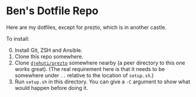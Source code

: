 # Ben's Dotfile Repo

Here are my dotfiles, except for prezto, which is in another castle.

To install:

0. Install Git, ZSH and Ansible.
1. Clone this repo somewhere.
2. Clone [`djehuti/prezto`][prezto] somewhere nearby (a peer directory to this one works great).
   (The real requirement here is that it needs to be somewhere under `..` relative to
   the location of `setup.sh`.)
3. Run `setup.sh` in this directory. You can give a `-C` argument to
   show what would happen before doing it.

[prezto]: https://github.com/djehuti/prezto
